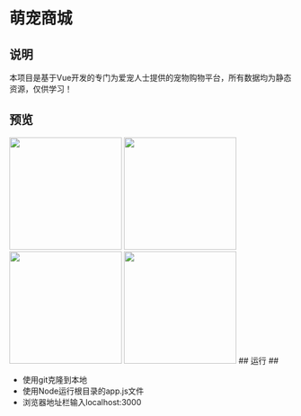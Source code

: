 # 萌宠商城
## 说明
本项目是基于Vue开发的专门为爱宠人士提供的宠物购物平台，所有数据均为静态资源，仅供学习！  


## 预览
<img src="http://wx4.sinaimg.cn/mw690/eba85140ly1ffxxhlm0xzj20bh0gwdl6.jpg" style="width:200px; margin:0 auto;" />
<img src="http://wx3.sinaimg.cn/mw690/eba85140ly1ffxxlxo26xj20bh0guadq.jpg"  style="width:200px;margin:0 auto;" />
<img src="http://wx4.sinaimg.cn/mw690/eba85140ly1ffxxm0w0krj20b60hj42v.jpg"  style="width:200px;margin:0 auto;" />
<img src="http://wx1.sinaimg.cn/mw690/eba85140ly1ffxxm4k641j20b30hj0w5.jpg"  style="width:200px;margin:0 auto;" />
## 运行 ##


- 使用git克隆到本地  
- 使用Node运行根目录的app.js文件
- 浏览器地址栏输入localhost:3000
